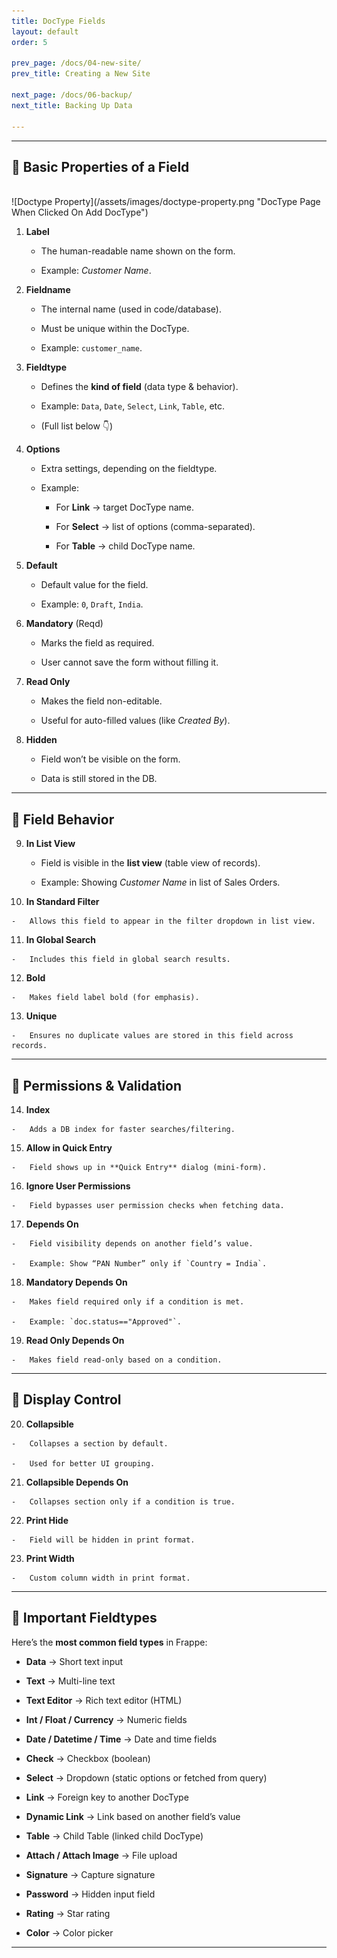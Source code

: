 ```yaml
---
title: DocType Fields
layout: default
order: 5

prev_page: /docs/04-new-site/
prev_title: Creating a New Site

next_page: /docs/06-backup/
next_title: Backing Up Data

---
```





----------

## 🔹 Basic Properties of a Field
<br>
![Doctype Property](/assets/images/doctype-property.png "DocType Page When Clicked On Add DocType")



1.  **Label**

    -   The human-readable name shown on the form.

    -   Example: _Customer Name_.

2.  **Fieldname**

    -   The internal name (used in code/database).

    -   Must be unique within the DocType.

    -   Example: `customer_name`.

3.  **Fieldtype**

    -   Defines the **kind of field** (data type & behavior).

    -   Example: `Data`, `Date`, `Select`, `Link`, `Table`, etc.

    -   (Full list below 👇)

4.  **Options**

    -   Extra settings, depending on the fieldtype.

    -   Example:

        -   For **Link** → target DocType name.

        -   For **Select** → list of options (comma-separated).

        -   For **Table** → child DocType name.

5.  **Default**

    -   Default value for the field.

    -   Example: `0`, `Draft`, `India`.

6.  **Mandatory** (Reqd)

    -   Marks the field as required.

    -   User cannot save the form without filling it.

7.  **Read Only**

    -   Makes the field non-editable.

    -   Useful for auto-filled values (like _Created By_).

8.  **Hidden**

    -   Field won’t be visible on the form.

    -   Data is still stored in the DB.


----------

## 🔹 Field Behavior

9.  **In List View**

    -   Field is visible in the **list view** (table view of records).

    -   Example: Showing _Customer Name_ in list of Sales Orders.

10.  **In Standard Filter**

    -   Allows this field to appear in the filter dropdown in list view.

11.  **In Global Search**

    -   Includes this field in global search results.

12.  **Bold**

    -   Makes field label bold (for emphasis).

13.  **Unique**

    -   Ensures no duplicate values are stored in this field across records.


----------

## 🔹 Permissions & Validation

14.  **Index**

    -   Adds a DB index for faster searches/filtering.

15.  **Allow in Quick Entry**

    -   Field shows up in **Quick Entry** dialog (mini-form).

16.  **Ignore User Permissions**

    -   Field bypasses user permission checks when fetching data.

17.  **Depends On**

    -   Field visibility depends on another field’s value.

    -   Example: Show “PAN Number” only if `Country = India`.

18.  **Mandatory Depends On**

    -   Makes field required only if a condition is met.

    -   Example: `doc.status=="Approved"`.

19.  **Read Only Depends On**

    -   Makes field read-only based on a condition.


----------

## 🔹 Display Control

20.  **Collapsible**

    -   Collapses a section by default.

    -   Used for better UI grouping.

21.  **Collapsible Depends On**

    -   Collapses section only if a condition is true.

22.  **Print Hide**

    -   Field will be hidden in print format.

23.  **Print Width**

    -   Custom column width in print format.


----------

## 🔹 Important Fieldtypes

Here’s the **most common field types** in Frappe:

-   **Data** → Short text input

-   **Text** → Multi-line text

-   **Text Editor** → Rich text editor (HTML)

-   **Int / Float / Currency** → Numeric fields

-   **Date / Datetime / Time** → Date and time fields

-   **Check** → Checkbox (boolean)

-   **Select** → Dropdown (static options or fetched from query)

-   **Link** → Foreign key to another DocType

-   **Dynamic Link** → Link based on another field’s value

-   **Table** → Child Table (linked child DocType)

-   **Attach / Attach Image** → File upload

-   **Signature** → Capture signature

-   **Password** → Hidden input field

-   **Rating** → Star rating

-   **Color** → Color picker


----------
